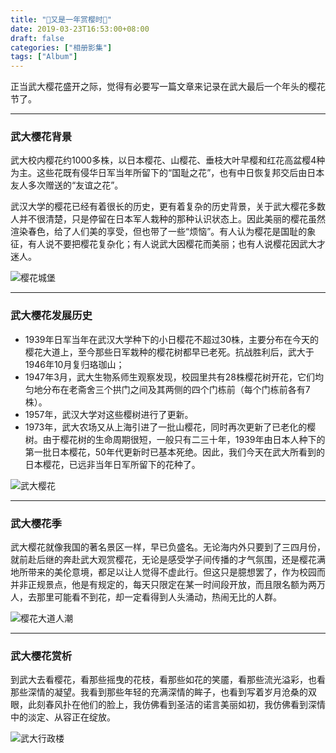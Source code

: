 ```yaml
---
title: "🌸又是一年赏樱时🌸"
date: 2019-03-23T16:53:00+08:00
draft: false
categories: ["相册影集"]
tags: ["Album"]
---
```


正当武大樱花盛开之际，觉得有必要写一篇文章来记录在武大最后一个年头的樱花节了。

---

### 武大樱花背景

武大校内樱花约1000多株，以日本樱花、山樱花、垂枝大叶早樱和红花高盆樱4种为主。这些花既有侵华日军当年所留下的“国耻之花”，也有中日恢复邦交后由日本友人多次赠送的“友谊之花”。

武汉大学的樱花已经有着很长的历史，更有着复杂的历史背景，关于武大樱花多数人并不很清楚，只是停留在日本军人栽种的那种认识状态上。因此美丽的樱花虽然渲染春色，给了人们美的享受，但也带了一些“烦恼”。有人认为樱花是国耻的象征，有人说不要把樱花复杂化；有人说武大因樱花而美丽；也有人说樱花因武大才迷人。

![樱花城堡](http://cdn.yeqiongzhou.top/yinghua4.jpg)

---

### 武大樱花发展历史

- 1939年日军当年在武汉大学种下的小日樱花不超过30株，主要分布在今天的樱花大道上，至今那些日军栽种的樱花树都早已老死。抗战胜利后，武大于1946年10月复归珞珈山；
- 1947年3月，武大生物系师生观察发现，校园里共有28株樱花树开花，它们均匀地分布在老斋舍三个拱门之间及其两侧的四个门栋前（每个门栋前各有7株）。
- 1957年，武汉大学对这些樱树进行了更新。
- 1973年，武大农场又从上海引进了一批山樱花，同时再次更新了已老化的樱树。由于樱花树的生命周期很短，一般只有二三十年，1939年由日本人种下的第一批日本樱花，50年代更新时已基本死绝。因此，我们今天在武大所看到的日本樱花，已远非当年日军所留下的花种了。

![武大樱花](http://cdn.yeqiongzhou.top/yinghua1.jpg)

---

### 武大樱花季

武大樱花就像我国的著名景区一样，早已负盛名。无论海内外只要到了三四月份，就前赴后继的奔赴武大观赏樱花，无论是感受学子间传播的才气氛围，还是樱花满地所带来的美伦意境，都足以让人觉得不虚此行。但这只是臆想罢了，作为校园而并非正规景点，他是有规定的，每天只限定在某一时间段开放，而且限名额为两万人，去那里可能看不到花，却一定看得到人头涌动，热闹无比的人群。

![樱花大道人潮](http://cdn.yeqiongzhou.top/yinghua2.jpg)

---

### 武大樱花赏析

到武大去看樱花，看那些摇曳的花枝，看那些如花的笑靥，看那些流光溢彩，也看那些深情的凝望。我看到那些年轻的充满深情的眸子，也看到写着岁月沧桑的双眼，此刻春风扑在他们的脸上，我仿佛看到圣洁的诺言美丽如初，我仿佛看到深情中的淡定、从容正在绽放。

![武大行政楼](http://cdn.yeqiongzhou.top/yinghua3.jpg)